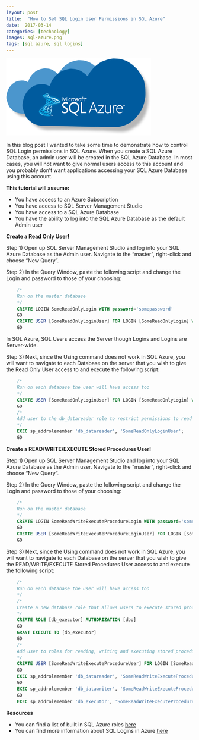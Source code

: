 ```yaml
---
layout: post
title:  "How to Set SQL Login User Permissions in SQL Azure"
date:  2017-03-14
categories: [technology]
images: sql-azure.png
tags: [sql azure, sql logins]
---
```


![Blogs - Michaeldeongreen](https://raw.githubusercontent.com/michaeldeongreen/michaeldeongreen.github.io/master/static/img/_posts/sql-azure.png)

In this blog post I wanted to take some time to demonstrate how to control SQL Login permissions in SQL Azure. When you create a SQL Azure Database, an admin user will be created in the SQL Azure Database. In most cases, you will not want to give normal users access to this account and you probably don’t want applications accessing your SQL Azure Database using this account.  
  
**This tutorial will assume:**  
  
* You have access to an Azure Subscription
* You have access to SQL Server Management Studio
* You have access to a SQL Azure Database
* You have the ability to log into the SQL Azure Database as the default Admin user

**Create a Read Only User!**  
  
Step 1) Open up SQL Server Management Studio and log into your SQL Azure Database as the Admin user. Navigate to the “master”, right-click and choose “New Query”.  
  
Step 2) In the Query Window, paste the following script and change the Login and password to those of your choosing:  
  
```sql
    /*
    Run on the master database
    */
    CREATE LOGIN SomeReadOnlyLogin WITH password='somepassword'
    GO
    CREATE USER [SomeReadOnlyLoginUser] FOR LOGIN [SomeReadOnlyLogin] WITH DEFAULT_SCHEMA=[dbo]
    GO
```

In SQL Azure, SQL Users access the Server though Logins and Logins are Server-wide.  
  
Step 3) Next, since the Using command does not work in SQL Azure, you will want to navigate to each Database on the server that you wish to give the Read Only User access to and execute the following script:  
  
```sql
    /*
    Run on each database the user will have access too
    */
    CREATE USER [SomeReadOnlyLoginUser] FOR LOGIN [SomeReadOnlyLogin] WITH DEFAULT_SCHEMA=[dbo]
    GO
    /*
    Add user to the db_datareader role to restrict permissions to read only
    */
    EXEC sp_addrolemember 'db_datareader', 'SomeReadOnlyLoginUser';
    GO
```

**Create a READ/WRITE/EXECUTE Stored Procedures User!**  
  
Step 1) Open up SQL Server Management Studio and log into your SQL Azure Database as the Admin user. Navigate to the “master”, right-click and choose “New Query”.  
  
Step 2) In the Query Window, paste the following script and change the Login and password to those of your choosing:  
  
```sql
    /*
    Run on the master database
    */
    CREATE LOGIN SomeReadWriteExecuteProcedureLogin WITH password='somepassword'
    GO
    CREATE USER [SomeReadWriteExecuteProcedureLoginUser] FOR LOGIN [SomeReadWriteExecuteProcedureLogin] WITH DEFAULT_SCHEMA=[dbo]
    GO
```

Step 3) Next, since the Using command does not work in SQL Azure, you will want to navigate to each Database on the server that you wish to give the READ/WRITE/EXECUTE Stored Procedures User access to and execute the following script:  
  
```sql
    /*
    Run on each database the user will have access too
    */
    /*
    Create a new database role that allows users to execute stored procedures
    */
    CREATE ROLE [db_executor] AUTHORIZATION [dbo]
    GO
    GRANT EXECUTE TO [db_executor]
    GO
    /*
    Add user to roles for reading, writing and executing stored procedures
    */
    CREATE USER [SomeReadWriteExecuteProcedureUser] FOR LOGIN [SomeReadWriteExecuteProcedureLogin] WITH DEFAULT_SCHEMA=[dbo]
    GO
    EXEC sp_addrolemember 'db_datareader', 'SomeReadWriteExecuteProcedureUser';
    GO
    EXEC sp_addrolemember 'db_datawriter', 'SomeReadWriteExecuteProcedureUser';
    GO
    EXEC sp_addrolemember 'db_executor', 'SomeReadWriteExecuteProcedureUser';
```

**Resources**  
  
* You can find a list of built in SQL Azure roles [here](https://msdn.microsoft.com/en-us/library/ms189121.aspx)
* You can find more information about SQL Logins in Azure [here](https://docs.microsoft.com/en-us/azure/sql-database/sql-database-manage-logins)
